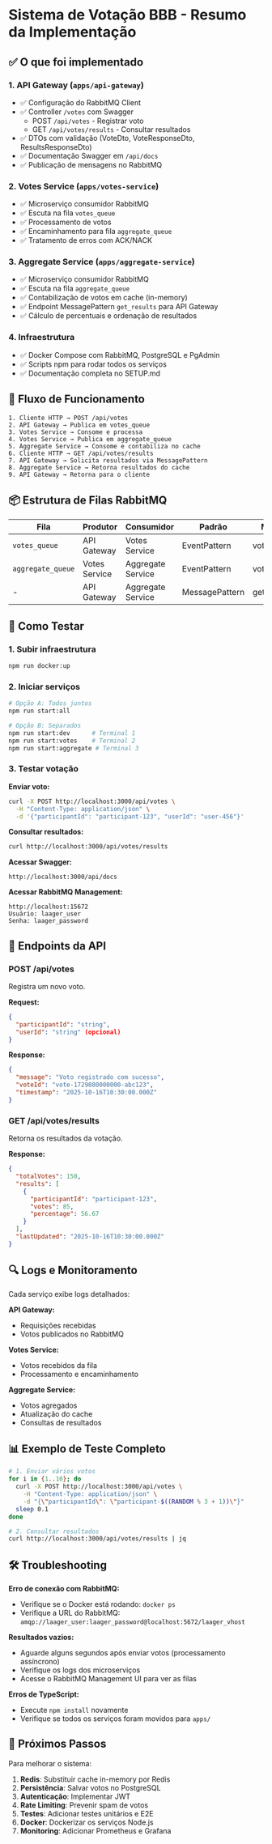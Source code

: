 # Sistema de Votação BBB - Resumo da Implementação

## ✅ O que foi implementado

### 1. **API Gateway** (`apps/api-gateway`)

- ✅ Configuração do RabbitMQ Client
- ✅ Controller `/votes` com Swagger
  - POST `/api/votes` - Registrar voto
  - GET `/api/votes/results` - Consultar resultados
- ✅ DTOs com validação (VoteDto, VoteResponseDto, ResultsResponseDto)
- ✅ Documentação Swagger em `/api/docs`
- ✅ Publicação de mensagens no RabbitMQ

### 2. **Votes Service** (`apps/votes-service`)

- ✅ Microserviço consumidor RabbitMQ
- ✅ Escuta na fila `votes_queue`
- ✅ Processamento de votos
- ✅ Encaminhamento para fila `aggregate_queue`
- ✅ Tratamento de erros com ACK/NACK

### 3. **Aggregate Service** (`apps/aggregate-service`)

- ✅ Microserviço consumidor RabbitMQ
- ✅ Escuta na fila `aggregate_queue`
- ✅ Contabilização de votos em cache (in-memory)
- ✅ Endpoint MessagePattern `get_results` para API Gateway
- ✅ Cálculo de percentuais e ordenação de resultados

### 4. **Infraestrutura**

- ✅ Docker Compose com RabbitMQ, PostgreSQL e PgAdmin
- ✅ Scripts npm para rodar todos os serviços
- ✅ Documentação completa no SETUP.md

## 🔄 Fluxo de Funcionamento

```
1. Cliente HTTP → POST /api/votes
2. API Gateway → Publica em votes_queue
3. Votes Service → Consome e processa
4. Votes Service → Publica em aggregate_queue
5. Aggregate Service → Consome e contabiliza no cache
6. Cliente HTTP → GET /api/votes/results
7. API Gateway → Solicita resultados via MessagePattern
8. Aggregate Service → Retorna resultados do cache
9. API Gateway → Retorna para o cliente
```

## 📦 Estrutura de Filas RabbitMQ

| Fila              | Produtor      | Consumidor        | Padrão         | Mensagem       |
| ----------------- | ------------- | ----------------- | -------------- | -------------- |
| `votes_queue`     | API Gateway   | Votes Service     | EventPattern   | vote_submitted |
| `aggregate_queue` | Votes Service | Aggregate Service | EventPattern   | vote_processed |
| -                 | API Gateway   | Aggregate Service | MessagePattern | get_results    |

## 🚀 Como Testar

### 1. Subir infraestrutura

```bash
npm run docker:up
```

### 2. Iniciar serviços

```bash
# Opção A: Todos juntos
npm run start:all

# Opção B: Separados
npm run start:dev      # Terminal 1
npm run start:votes    # Terminal 2
npm run start:aggregate # Terminal 3
```

### 3. Testar votação

**Enviar voto:**

```bash
curl -X POST http://localhost:3000/api/votes \
  -H "Content-Type: application/json" \
  -d '{"participantId": "participant-123", "userId": "user-456"}'
```

**Consultar resultados:**

```bash
curl http://localhost:3000/api/votes/results
```

**Acessar Swagger:**

```
http://localhost:3000/api/docs
```

**Acessar RabbitMQ Management:**

```
http://localhost:15672
Usuário: laager_user
Senha: laager_password
```

## 🎯 Endpoints da API

### POST /api/votes

Registra um novo voto.

**Request:**

```json
{
  "participantId": "string",
  "userId": "string" (opcional)
}
```

**Response:**

```json
{
  "message": "Voto registrado com sucesso",
  "voteId": "vote-1729080000000-abc123",
  "timestamp": "2025-10-16T10:30:00.000Z"
}
```

### GET /api/votes/results

Retorna os resultados da votação.

**Response:**

```json
{
  "totalVotes": 150,
  "results": [
    {
      "participantId": "participant-123",
      "votes": 85,
      "percentage": 56.67
    }
  ],
  "lastUpdated": "2025-10-16T10:30:00.000Z"
}
```

## 🔍 Logs e Monitoramento

Cada serviço exibe logs detalhados:

**API Gateway:**

- Requisições recebidas
- Votos publicados no RabbitMQ

**Votes Service:**

- Votos recebidos da fila
- Processamento e encaminhamento

**Aggregate Service:**

- Votos agregados
- Atualização do cache
- Consultas de resultados

## 📊 Exemplo de Teste Completo

```bash
# 1. Enviar vários votos
for i in {1..10}; do
  curl -X POST http://localhost:3000/api/votes \
    -H "Content-Type: application/json" \
    -d "{\"participantId\": \"participant-$((RANDOM % 3 + 1))\"}"
  sleep 0.1
done

# 2. Consultar resultados
curl http://localhost:3000/api/votes/results | jq
```

## 🛠️ Troubleshooting

**Erro de conexão com RabbitMQ:**

- Verifique se o Docker está rodando: `docker ps`
- Verifique a URL do RabbitMQ: `amqp://laager_user:laager_password@localhost:5672/laager_vhost`

**Resultados vazios:**

- Aguarde alguns segundos após enviar votos (processamento assíncrono)
- Verifique os logs dos microserviços
- Acesse o RabbitMQ Management UI para ver as filas

**Erros de TypeScript:**

- Execute `npm install` novamente
- Verifique se todos os serviços foram movidos para `apps/`

## 📝 Próximos Passos

Para melhorar o sistema:

1. **Redis**: Substituir cache in-memory por Redis
2. **Persistência**: Salvar votos no PostgreSQL
3. **Autenticação**: Implementar JWT
4. **Rate Limiting**: Prevenir spam de votos
5. **Testes**: Adicionar testes unitários e E2E
6. **Docker**: Dockerizar os serviços Node.js
7. **Monitoring**: Adicionar Prometheus e Grafana
